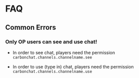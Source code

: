 # FAQ

## Common Errors

### Only OP users can see and use chat!

- In order to see chat, players need the permission `carbonchat.channels.channelname.see`

- In order to use (type in) chat, players need the permission `carbonchat.channels.channelname.use`